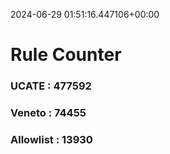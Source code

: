 2024-06-29 01:51:16.447106+00:00
# Rule Counter 
 ### UCATE : 477592

 ### Veneto : 74455

 ### Allowlist : 13930